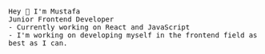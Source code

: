 <div align="left"> 
    <samp>Hey 👋 I'm Mustafa</samp> <br/>
    <samp> Junior Frontend Developer </samp> <br/>
    <samp> - Currently working on React and JavaScript </samp> <br>
    <samp> - I'm working on developing myself in the frontend field as best as I can. </samp>
 <div> 
<br>
